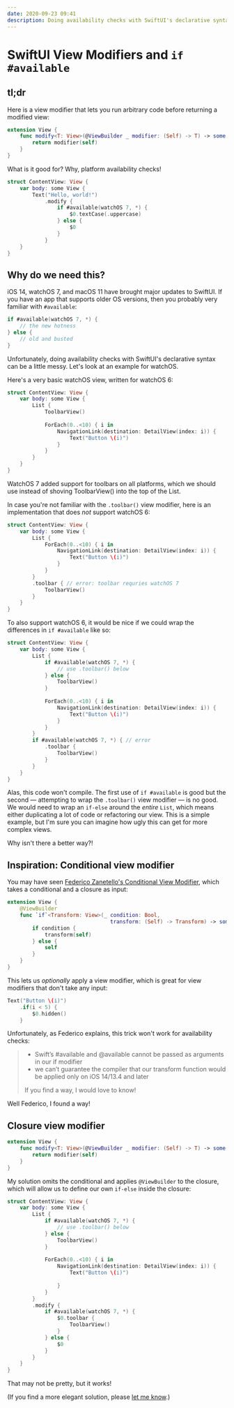 ```yaml
---
date: 2020-09-23 09:41
description: Doing availability checks with SwiftUI's declarative syntax can be a little messy. Here's a custom view modifier that can help.
---
```

# SwiftUI View Modifiers and `if #available`

## tl;dr

Here is a view modifier that lets you run arbitrary code before returning a modified view:

```swift
extension View {
    func modify<T: View>(@ViewBuilder _ modifier: (Self) -> T) -> some View {
        return modifier(self)
    }
}
```

What is it good for? Why, platform availability checks!

```swift
struct ContentView: View {
    var body: some View {
        Text("Hello, world!")
            .modify {
                if #available(watchOS 7, *) {
                    $0.textCase(.uppercase)
                } else {
                    $0
                }
            }
    }
}

```

## Why do we need this?

iOS 14, watchOS 7, and macOS 11 have brought major updates to SwiftUI. If you have an app that supports older OS versions, then you probably very familiar with `#available`:

```swift
if #available(watchOS 7, *) {
    // the new hotness
} else {
    // old and busted
}
```

Unfortunately, doing availability checks with SwiftUI's declarative syntax can be a little messy. Let's look at an example for watchOS. 

Here's a very basic watchOS view, written for watchOS 6:

```swift
struct ContentView: View {
    var body: some View {
        List {
            ToolbarView()
            
            ForEach(0..<10) { i in
                NavigationLink(destination: DetailView(index: i)) {
                    Text("Button \(i)")
                }
            }
        }
    }
}
```

WatchOS 7 added support for toolbars on all platforms, which we should use instead of shoving ToolbarView() into the top of the List. 

In case you're not familiar with the `.toolbar()` view modifier, here is an implementation that does *not* support watchOS 6:

```swift
struct ContentView: View {
    var body: some View {
        List {
            ForEach(0..<10) { i in
                NavigationLink(destination: DetailView(index: i)) {
                    Text("Button \(i)")
                }
            }
        }
        .toolbar { // error: toolbar requries watchOS 7
            ToolbarView()
        }
    }
}
```

To also support watchOS 6, it would be nice if we could wrap the differences in `if #available` like so:

```swift
struct ContentView: View {
    var body: some View {
        List {
            if #available(watchOS 7, *) {
                // use .toolbar() below
            } else {
                ToolbarView()
            }
            
            ForEach(0..<10) { i in
                NavigationLink(destination: DetailView(index: i)) {
                    Text("Button \(i)")
                }
            }
        }
        if #available(watchOS 7, *) { // error
            .toolbar {
                ToolbarView()
            }
        }
    }
}
```

Alas, this code won't compile. The first use of `if #available` is good but the second — attempting to wrap the `.toolbar()` view modifier — is no good. We would need to wrap an `if-else` around the *entire* `List`, which means either duplicating a lot of code or refactoring our view. This is a simple example, but I'm sure you can imagine how ugly this can get for more complex views. 

Why isn't there a better way?!

## Inspiration: Conditional view modifier

You may have seen [Federico Zanetello's Conditional View Modifier](https://fivestars.blog/swiftui/conditional-modifiers.html), which takes a conditional and a closure as input:

```swift
extension View {
    @ViewBuilder
    func `if`<Transform: View>(_ condition: Bool, 
                                 transform: (Self) -> Transform) -> some View {
        if condition {
            transform(self)
        } else {
            self
        }
    }
}
```

This lets us *optionally* apply a view modifier, which is great for view modifiers that don't take any input:

```swift
Text("Button \(i)")
    .if(i < 5) { 
        $0.hidden() 
    }
```

Unfortunately, as Federico explains, this trick won't work for availability checks:

<blockquote>
<ul>
<li>Swift’s #available and @available cannot be passed as arguments in our if modifier</li>
<li>we can’t guarantee the compiler that our transform function would be applied only on iOS 14/13.4 and later</li>
</ul>
<p>If you find a way, I would love to know!</p>
</blockquote>

Well Federico, I found a way!

## Closure view modifier

```swift
extension View {
    func modify<T: View>(@ViewBuilder _ modifier: (Self) -> T) -> some View {
        return modifier(self)
    }
}
```

My solution omits the conditional and applies `@ViewBuilder` to the closure, which will allow us to define our own `if-else` inside the closure:

```swift
struct ContentView: View {
    var body: some View {
        List {
            if #available(watchOS 7, *) {
                // use .toolbar() below
            } else {
                ToolbarView()
            }
            
            ForEach(0..<10) { i in
                NavigationLink(destination: DetailView(index: i)) {
                    Text("Button \(i)")
                        
                }
            }
        }
        .modify {
            if #available(watchOS 7, *) {
                $0.toolbar {
                    ToolbarView()
                }
            } else {
                $0
            }
        }
    }
}
```

That may not be pretty, but it works!

(If you find a more elegant solution, please [let me know](https://twitter.com/aoverholtzer).)
